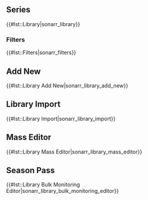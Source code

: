 ## Series

{{\#lst::Library|sonarr\_library}}

### Filters

{{\#lst::Filters|sonarr\_filters}}

## Add New

{{\#lst::Library Add New|sonarr\_library\_add\_new}}

## Library Import

{{\#lst::Library Import|sonarr\_library\_import}}

## Mass Editor

{{\#lst::Library Mass Editor|sonarr\_library\_mass\_editor}}

## Season Pass

{{\#lst::Library Bulk Monitoring Editor|sonarr\_library\_bulk\_monitoring\_editor}}
